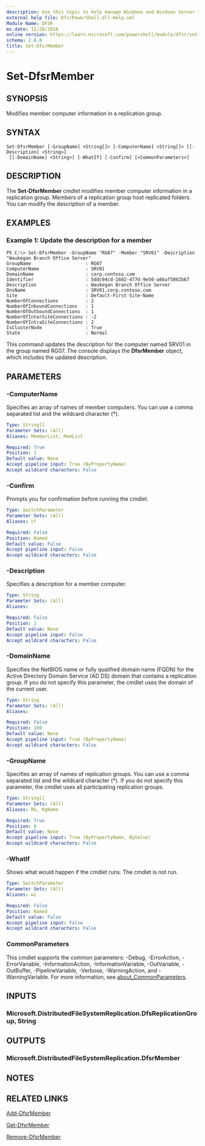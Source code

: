 ```yaml
---
description: Use this topic to help manage Windows and Windows Server technologies with Windows PowerShell.
external help file: DfsrPowerShell.dll-Help.xml
Module Name: DFSR
ms.date: 12/20/2016
online version: https://learn.microsoft.com/powershell/module/dfsr/set-dfsrmember?view=windowsserver2019-ps&wt.mc_id=ps-gethelp
schema: 2.0.0
title: Set-DfsrMember
---
```


# Set-DfsrMember

## SYNOPSIS
Modifies member computer information in a replication group.

## SYNTAX

```
Set-DfsrMember [-GroupName] <String[]> [-ComputerName] <String[]> [[-Description] <String>]
 [[-DomainName] <String>] [-WhatIf] [-Confirm] [<CommonParameters>]
```

## DESCRIPTION
The **Set-DfsrMember** cmdlet modifies member computer information in a replication group.
Members of a replication group host replicated folders.
You can modify the description of a member.

## EXAMPLES

### Example 1: Update the description for a member
```
PS C:\> Set-DfsrMember -GroupName "RG07" -Member "SRV01" -Description "Waukegan Branch Office Server"
GroupName                    : RG07
ComputerName                 : SRV01
DomainName                   : corp.contoso.com
Identifier                   : 5ddc94cd-1602-477d-9e50-a66af5892b67
Description                  : Waukegan Branch Office Server
DnsName                      : SRV01.corp.contoso.com
Site                         : Default-First-Site-Name
NumberOfConnections          : 2
NumberOfInboundConnections   : 1
NumberOfOutboundConnections  : 1
NumberOfInterSiteConnections : -2
NumberOfIntraSiteConnections : 2
IsClusterNode                : True
State                        : Normal
```

This command updates the description for the computer named SRV01 in the group named RG07.
The console displays the **DfsrMember** object, which includes the updated description.

## PARAMETERS

### -ComputerName
Specifies an array of names of member computers.
You can use a comma separated list and the wildcard character (*).

```yaml
Type: String[]
Parameter Sets: (All)
Aliases: MemberList, MemList

Required: True
Position: 1
Default value: None
Accept pipeline input: True (ByPropertyName)
Accept wildcard characters: False
```

### -Confirm
Prompts you for confirmation before running the cmdlet.

```yaml
Type: SwitchParameter
Parameter Sets: (All)
Aliases: cf

Required: False
Position: Named
Default value: False
Accept pipeline input: False
Accept wildcard characters: False
```

### -Description
Specifies a description for a member computer.

```yaml
Type: String
Parameter Sets: (All)
Aliases: 

Required: False
Position: 2
Default value: None
Accept pipeline input: False
Accept wildcard characters: False
```

### -DomainName
Specifies the NetBIOS name or fully qualified domain name (FQDN) for the Active Directory Domain Service (AD DS) domain that contains a replication group.
If you do not specify this parameter, the cmdlet uses the domain of the current user.

```yaml
Type: String
Parameter Sets: (All)
Aliases: 

Required: False
Position: 100
Default value: None
Accept pipeline input: True (ByPropertyName)
Accept wildcard characters: False
```

### -GroupName
Specifies an array of names of replication groups.
You can use a comma separated list and the wildcard character (*).
If you do not specify this parameter, the cmdlet uses all participating replication groups.

```yaml
Type: String[]
Parameter Sets: (All)
Aliases: RG, RgName

Required: True
Position: 0
Default value: None
Accept pipeline input: True (ByPropertyName, ByValue)
Accept wildcard characters: False
```

### -WhatIf
Shows what would happen if the cmdlet runs.
The cmdlet is not run.

```yaml
Type: SwitchParameter
Parameter Sets: (All)
Aliases: wi

Required: False
Position: Named
Default value: False
Accept pipeline input: False
Accept wildcard characters: False
```

### CommonParameters
This cmdlet supports the common parameters: -Debug, -ErrorAction, -ErrorVariable, -InformationAction, -InformationVariable, -OutVariable, -OutBuffer, -PipelineVariable, -Verbose, -WarningAction, and -WarningVariable. For more information, see [about_CommonParameters](https://go.microsoft.com/fwlink/?LinkID=113216).

## INPUTS

### Microsoft.DistributedFileSystemReplication.DfsReplicationGroup, String

## OUTPUTS

### Microsoft.DistributedFileSystemReplication.DfsrMember

## NOTES

## RELATED LINKS

[Add-DfsrMember](./Add-DfsrMember.md)

[Get-DfsrMember](./Get-DfsrMember.md)

[Remove-DfsrMember](./Remove-DfsrMember.md)

